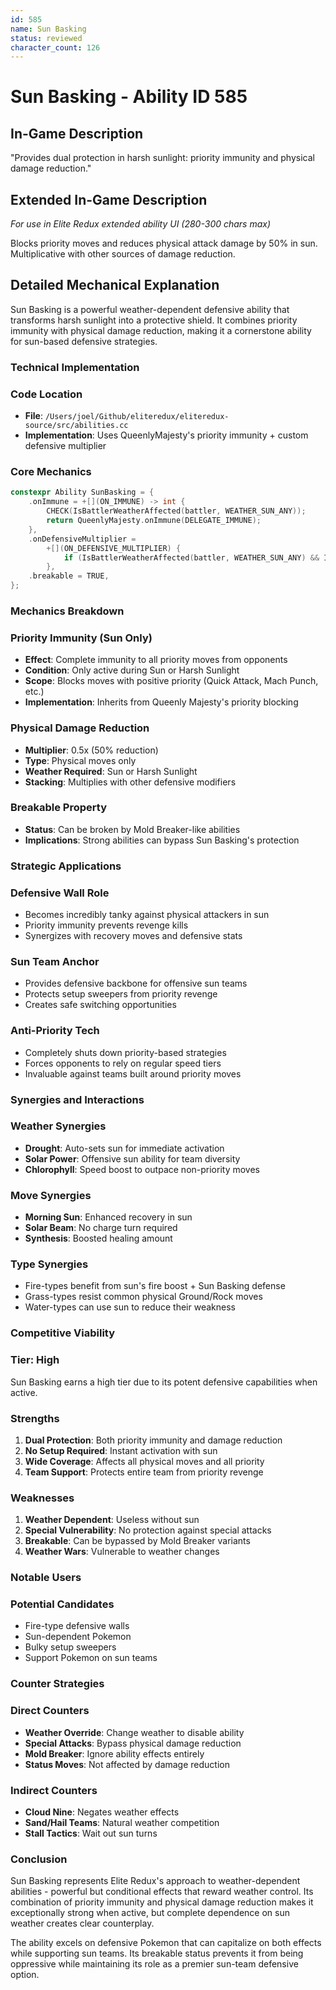 ```yaml
---
id: 585
name: Sun Basking
status: reviewed
character_count: 126
---
```


# Sun Basking - Ability ID 585

## In-Game Description
"Provides dual protection in harsh sunlight: priority immunity and physical damage reduction."

## Extended In-Game Description
*For use in Elite Redux extended ability UI (280-300 chars max)*

Blocks priority moves and reduces physical attack damage by 50% in sun. Multiplicative with other sources of damage reduction.

## Detailed Mechanical Explanation

Sun Basking is a powerful weather-dependent defensive ability that transforms harsh sunlight into a protective shield. It combines priority immunity with physical damage reduction, making it a cornerstone ability for sun-based defensive strategies.

### Technical Implementation

### Code Location
- **File**: `/Users/joel/Github/eliteredux/eliteredux-source/src/abilities.cc`
- **Implementation**: Uses QueenlyMajesty's priority immunity + custom defensive multiplier

### Core Mechanics
```cpp
constexpr Ability SunBasking = {
    .onImmune = +[](ON_IMMUNE) -> int {
        CHECK(IsBattlerWeatherAffected(battler, WEATHER_SUN_ANY));
        return QueenlyMajesty.onImmune(DELEGATE_IMMUNE);
    },
    .onDefensiveMultiplier =
        +[](ON_DEFENSIVE_MULTIPLIER) {
            if (IsBattlerWeatherAffected(battler, WEATHER_SUN_ANY) && IS_MOVE_PHYSICAL(move)) MUL(.5);
        },
    .breakable = TRUE,
};
```

### Mechanics Breakdown

### Priority Immunity (Sun Only)
- **Effect**: Complete immunity to all priority moves from opponents
- **Condition**: Only active during Sun or Harsh Sunlight
- **Scope**: Blocks moves with positive priority (Quick Attack, Mach Punch, etc.)
- **Implementation**: Inherits from Queenly Majesty's priority blocking

### Physical Damage Reduction
- **Multiplier**: 0.5x (50% reduction)
- **Type**: Physical moves only
- **Weather Required**: Sun or Harsh Sunlight
- **Stacking**: Multiplies with other defensive modifiers

### Breakable Property
- **Status**: Can be broken by Mold Breaker-like abilities
- **Implications**: Strong abilities can bypass Sun Basking's protection

### Strategic Applications

### Defensive Wall Role
- Becomes incredibly tanky against physical attackers in sun
- Priority immunity prevents revenge kills
- Synergizes with recovery moves and defensive stats

### Sun Team Anchor
- Provides defensive backbone for offensive sun teams
- Protects setup sweepers from priority revenge
- Creates safe switching opportunities

### Anti-Priority Tech
- Completely shuts down priority-based strategies
- Forces opponents to rely on regular speed tiers
- Invaluable against teams built around priority moves

### Synergies and Interactions

### Weather Synergies
- **Drought**: Auto-sets sun for immediate activation
- **Solar Power**: Offensive sun ability for team diversity
- **Chlorophyll**: Speed boost to outpace non-priority moves

### Move Synergies
- **Morning Sun**: Enhanced recovery in sun
- **Solar Beam**: No charge turn required
- **Synthesis**: Boosted healing amount

### Type Synergies
- Fire-types benefit from sun's fire boost + Sun Basking defense
- Grass-types resist common physical Ground/Rock moves
- Water-types can use sun to reduce their weakness

### Competitive Viability

### Tier: High
Sun Basking earns a high tier due to its potent defensive capabilities when active.

### Strengths
1. **Dual Protection**: Both priority immunity and damage reduction
2. **No Setup Required**: Instant activation with sun
3. **Wide Coverage**: Affects all physical moves and all priority
4. **Team Support**: Protects entire team from priority revenge

### Weaknesses
1. **Weather Dependent**: Useless without sun
2. **Special Vulnerability**: No protection against special attacks
3. **Breakable**: Can be bypassed by Mold Breaker variants
4. **Weather Wars**: Vulnerable to weather changes

### Notable Users

### Potential Candidates
- Fire-type defensive walls
- Sun-dependent Pokemon
- Bulky setup sweepers
- Support Pokemon on sun teams

### Counter Strategies

### Direct Counters
- **Weather Override**: Change weather to disable ability
- **Special Attacks**: Bypass physical damage reduction
- **Mold Breaker**: Ignore ability effects entirely
- **Status Moves**: Not affected by damage reduction

### Indirect Counters
- **Cloud Nine**: Negates weather effects
- **Sand/Hail Teams**: Natural weather competition
- **Stall Tactics**: Wait out sun turns

### Conclusion

Sun Basking represents Elite Redux's approach to weather-dependent abilities - powerful but conditional effects that reward weather control. Its combination of priority immunity and physical damage reduction makes it exceptionally strong when active, but complete dependence on sun weather creates clear counterplay.

The ability excels on defensive Pokemon that can capitalize on both effects while supporting sun teams. Its breakable status prevents it from being oppressive while maintaining its role as a premier sun-team defensive option.